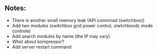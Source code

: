 ## Notes:

- There is another small memory leak (API commnad (switchbox))
- Add two modules (switchbox grid power control, siwtchboxdc mode controle) 
- Add search modules by name (the IP may vary) 
- Whot about kompressor?
- Add server restart command 
